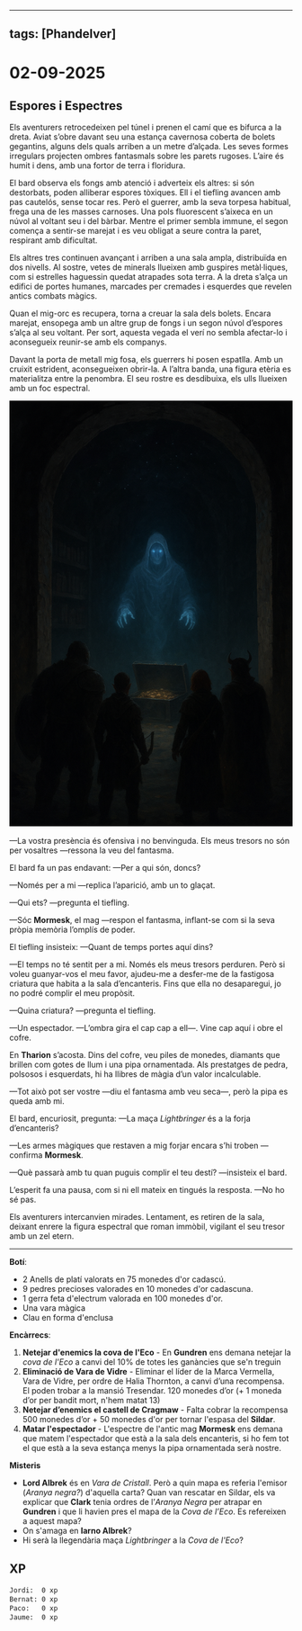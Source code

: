 
---
tags: [Phandelver]
---

# 02-09-2025

## **Espores i Espectres**

Els aventurers retrocedeixen pel túnel i prenen el camí que es bifurca a la dreta. Aviat s’obre davant seu una estança cavernosa coberta de bolets gegantins, alguns dels quals arriben a un metre d’alçada. Les seves formes irregulars projecten ombres fantasmals sobre les parets rugoses. L’aire és humit i dens, amb una fortor de terra i floridura.

El bard observa els fongs amb atenció i adverteix els altres: si són destorbats, poden alliberar espores tòxiques. Ell i el tiefling avancen amb pas cautelós, sense tocar res. Però el guerrer, amb la seva torpesa habitual, frega una de les masses carnoses. Una pols fluorescent s’aixeca en un núvol al voltant seu i del bàrbar. Mentre el primer sembla immune, el segon comença a sentir-se marejat i es veu obligat a seure contra la paret, respirant amb dificultat.

Els altres tres continuen avançant i arriben a una sala ampla, distribuïda en dos nivells. Al sostre, vetes de minerals llueixen amb guspires metàl·liques, com si estrelles haguessin quedat atrapades sota terra. A la dreta s’alça un edifici de portes humanes, marcades per cremades i esquerdes que revelen antics combats màgics.

Quan el mig-orc es recupera, torna a creuar la sala dels bolets. Encara marejat, ensopega amb un altre grup de fongs i un segon núvol d’espores s’alça al seu voltant. Per sort, aquesta vegada el verí no sembla afectar-lo i aconsegueix reunir-se amb els companys.

Davant la porta de metall mig fosa, els guerrers hi posen espatlla. Amb un cruixit estrident, aconsegueixen obrir-la. A l’altra banda, una figura etèria es materialitza entre la penombra. El seu rostre es desdibuixa, els ulls llueixen amb un foc espectral.

![EspectreMormesk](/assets/EspectreMormesk.png)

—La vostra presència és ofensiva i no benvinguda. Els meus tresors no són per vosaltres —ressona la veu del fantasma.

El bard fa un pas endavant:
—Per a qui són, doncs?

—Només per a mi —replica l’aparició, amb un to glaçat.

—Qui ets? —pregunta el tiefling.

—Sóc **Mormesk**, el mag —respon el fantasma, inflant-se com si la seva pròpia memòria l’omplís de poder.

El tiefling insisteix:
—Quant de temps portes aquí dins?

—El temps no té sentit per a mi. Només els meus tresors perduren. Però si voleu guanyar-vos el meu favor, ajudeu-me a desfer-me de la fastigosa criatura que habita a la sala d’encanteris. Fins que ella no desaparegui, jo no podré complir el meu propòsit.

—Quina criatura? —pregunta el tiefling.

—Un espectador. —L’ombra gira el cap cap a ell—. Vine cap aquí i obre el cofre.

En **Tharion** s’acosta. Dins del cofre, veu piles de monedes, diamants que brillen com gotes de llum i una pipa ornamentada. Als prestatges de pedra, polsosos i esquerdats, hi ha llibres de màgia d’un valor incalculable.

—Tot això pot ser vostre —diu el fantasma amb veu seca—, però la pipa es queda amb mi.

El bard, encuriosit, pregunta:
—La maça *Lightbringer* és a la forja d’encanteris?

—Les armes màgiques que restaven a mig forjar encara s’hi troben —confirma **Mormesk**.

—Què passarà amb tu quan puguis complir el teu destí? —insisteix el bard.

L’esperit fa una pausa, com si ni ell mateix en tingués la resposta.
—No ho sé pas.

Els aventurers intercanvien mirades. Lentament, es retiren de la sala, deixant enrere la figura espectral que roman immòbil, vigilant el seu tresor amb un zel etern.

---

**Botí**:

- 2 Anells de platí valorats en 75 monedes d'or cadascú.
- 9 pedres precioses valorades en 10 monedes d'or cadascuna.
- 1 gerra feta d'electrum valorada en 100 monedes d'or.
- Una vara màgica
- Clau en forma d'enclusa

**Encàrrecs**:

1. **Netejar d'enemics la cova de l'Eco** \- En **Gundren** ens demana netejar la _cova de l'Eco_ a canvi del 10% de totes les ganàncies que se'n treguin
2. **Eliminació de Vara de Vidre** \- Eliminar el líder de la Marca Vermella, Vara de Vidre, per ordre de Halia Thornton, a canvi d’una recompensa. El poden trobar a la mansió Tresendar. 120 monedes d’or (+ 1 moneda d’or per bandit mort, n'hem matat 13)
3. **Netejar d’enemics el castell de Cragmaw** \- Falta cobrar la recompensa 500 monedes d’or + 50 monedes d'or per tornar l'espasa del **Sildar**.
4. **Matar l'espectador** \- L'espectre de l'antic mag **Mormesk** ens demana que matem l'espectador que està a la sala dels encanteris, si ho fem tot el que està a la seva estança menys la pipa ornamentada serà nostre.

**Misteris**

- **Lord Albrek** és en *Vara de Cristall*. Però a quin mapa es referia l'emisor (*Aranya negra?*) d'aquella carta? Quan van rescatar en Sildar, els va explicar que **Clark** tenia ordres de l’*Aranya Negra* per atrapar en **Gundren** i que li havien pres el mapa de la _Cova de l’Eco_. Es refereixen a aquest mapa?
- On s'amaga en **Iarno Albrek**?
- Hi serà la llegendària maça _Lightbringer_ a la _Cova de l'Eco_?

## XP

```
Jordi:  0 xp
Bernat: 0 xp
Paco:   0 xp
Jaume:  0 xp
```
